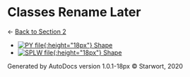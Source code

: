 # Classes Rename Later

← [Back to Section 2](..)

- [![PY file](https://img.icons8.com/windows/512/4a90e2/py.png){:height="18px"} Shape](shape.py)
- [![SPLW file](https://starwort.github.io/computer-science/icon-splw.png){:height="18px"} Shape](shape.splw)

Generated by AutoDocs version 1.0.1-18px © Starwort, 2020
